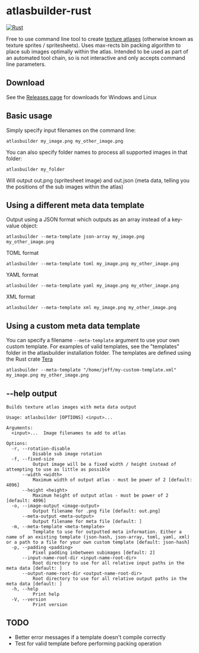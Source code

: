 # atlasbuilder-rust
[![Rust](https://github.com/peteward44/atlasbuilder-rust/actions/workflows/rust.yml/badge.svg)](https://github.com/peteward44/atlasbuilder-rust/actions/workflows/rust.yml)

Free to use command line tool to create [texture atlases](https://en.wikipedia.org/wiki/Texture_atlas) (otherwise known as texture sprites / spritesheets).
Uses max-rects bin packing algorithm to place sub images optimally within the atlas.
Intended to be used as part of an automated tool chain, so is not interactive and only accepts command line parameters.

## Download

See the [Releases page](https://github.com/peteward44/atlasbuilder-rust/releases/latest) for downloads for Windows and Linux

## Basic usage

Simply specify input filenames on the command line:

```
atlasbuilder my_image.png my_other_image.png
```

You can also specify folder names to process all supported images in that folder:

```
atlasbuilder my_folder
```

Will output out.png (spritesheet image) and out.json (meta data, telling you the positions of the sub images within the atlas)

## Using a different meta data template

Output using a JSON format which outputs as an array instead of a key-value object:

```
atlasbuilder --meta-template json-array my_image.png my_other_image.png
```

TOML format

```
atlasbuilder --meta-template toml my_image.png my_other_image.png
```

YAML format

```
atlasbuilder --meta-template yaml my_image.png my_other_image.png
```

XML format

```
atlasbuilder --meta-template xml my_image.png my_other_image.png
```

## Using a custom meta data template

You can specify a filename ```--meta-template``` argument to use your own custom template. For examples of valid templates, see the "templates" folder in the atlasbuilder installation folder.
The templates are defined using the Rust crate [Tera](https://tera.netlify.app/docs#templates)

```
atlasbuilder --meta-template "/home/jeff/my-custom-template.xml" my_image.png my_other_image.png
```

## --help output

```
Builds texture atlas images with meta data output

Usage: atlasbuilder [OPTIONS] <input>...

Arguments:
  <input>...  Image filenames to add to atlas

Options:
  -r, --rotation-disable
          Disable sub image rotation
  -f, --fixed-size
          Output image will be a fixed width / height instead of attempting to use as little as possible
      --width <width>
          Maximum width of output atlas - must be power of 2 [default: 4096]
      --height <height>
          Maximum height of output atlas - must be power of 2 [default: 4096]
  -o, --image-output <image-output>
          Output filename for .png file [default: out.png]
      --meta-output <meta-output>
          Output filename for meta file [default: ]
  -m, --meta-template <meta-template>
          Template to use for outputted meta information. Either a name of an existing template (json-hash, json-array, toml, yaml, xml) or a path to a file for your own custom template [default: json-hash]
  -p, --padding <padding>
          Pixel padding inbetween subimages [default: 2]
      --input-name-root-dir <input-name-root-dir>
          Root directory to use for all relative input paths in the meta data [default: ]
      --output-name-root-dir <output-name-root-dir>
          Root directory to use for all relative output paths in the meta data [default: ]
  -h, --help
          Print help
  -V, --version
          Print version
```

## TODO

- Better error messages if a template doesn't compile correctly
- Test for valid template before performing packing operation
